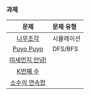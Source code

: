 ### 과제
|문제|문제 유형|
|:--:|:-------|
|[나무조각](https://www.acmicpc.net/problem/2947)|시뮬레이션|
|[Puyo Puyo](https://www.acmicpc.net/problem/11559)|DFS/BFS|
|[미세먼지 안녕!](https://www.acmicpc.net/problem/17144)||
|[K번째 수](https://www.acmicpc.net/problem/1300)||
|[소수의 연속합](https://www.acmicpc.net/problem/1644)||
